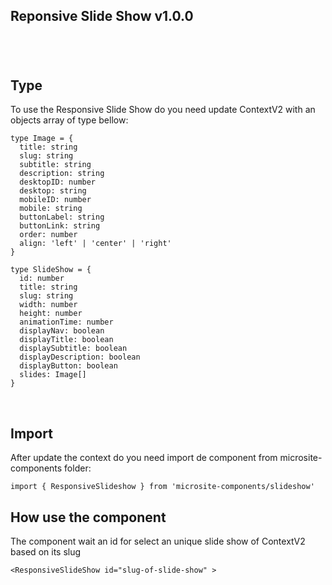 ## Reponsive Slide Show v1.0.0 

#
<br/>

## Type
To use the Responsive Slide Show do you need update ContextV2 with an objects array of type bellow:

```
type Image = {
  title: string
  slug: string
  subtitle: string
  description: string
  desktopID: number
  desktop: string
  mobileID: number
  mobile: string
  buttonLabel: string
  buttonLink: string
  order: number
  align: 'left' | 'center' | 'right'
}

type SlideShow = {
  id: number
  title: string
  slug: string
  width: number
  height: number
  animationTime: number
  displayNav: boolean
  displayTitle: boolean
  displaySubtitle: boolean
  displayDescription: boolean
  displayButton: boolean
  slides: Image[]
}

```

<p>&nbsp;</p>

## Import
After update the context do you need import de component from microsite-components folder: 

```  
import { ResponsiveSlideshow } from 'microsite-components/slideshow'
```

## How use the component
The component wait an id for select an unique slide show of ContextV2 based on its slug
```
<ResponsiveSlideShow id="slug-of-slide-show" >
```

